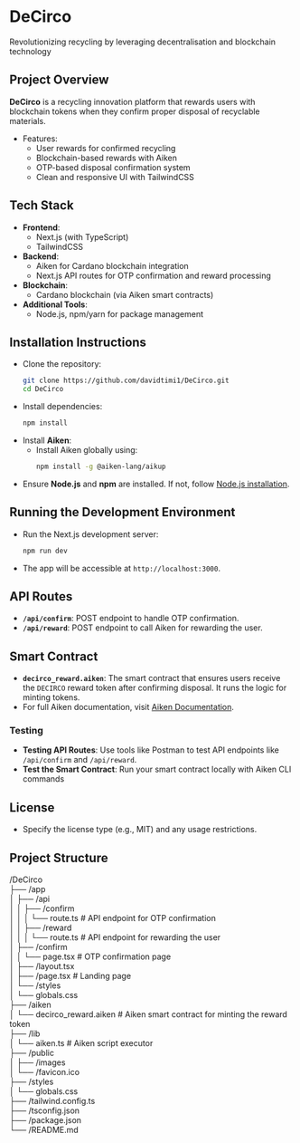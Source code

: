 # DeCirco
Revolutionizing recycling by leveraging decentralisation and blockchain technology


## **Project Overview**
**DeCirco** is a recycling innovation platform that rewards users with blockchain tokens when they confirm proper disposal of recyclable materials.

   - Features:
     - User rewards for confirmed recycling
     - Blockchain-based rewards with Aiken
     - OTP-based disposal confirmation system
     - Clean and responsive UI with TailwindCSS


## **Tech Stack**
   - **Frontend**: 
     - Next.js (with TypeScript)
     - TailwindCSS
   - **Backend**:
     - Aiken for Cardano blockchain integration
     - Next.js API routes for OTP confirmation and reward processing
   - **Blockchain**: 
     - Cardano blockchain (via Aiken smart contracts)
   - **Additional Tools**:
     - Node.js, npm/yarn for package management

## **Installation Instructions**
   - Clone the repository:
     ```bash
     git clone https://github.com/davidtimi1/DeCirco.git
     cd DeCirco
     ```
   - Install dependencies:
     ```bash
     npm install
     ```
   - Install **Aiken**:
     - Install Aiken globally using:
       ```bash
       npm install -g @aiken-lang/aikup
       ```
   - Ensure **Node.js** and **npm** are installed. If not, follow [Node.js installation](https://nodejs.org/).


## **Running the Development Environment**
   - Run the Next.js development server:
     ```bash
     npm run dev
     ```
   - The app will be accessible at `http://localhost:3000`.


## **API Routes**
   - **`/api/confirm`**: POST endpoint to handle OTP confirmation.
   - **`/api/reward`**: POST endpoint to call Aiken for rewarding the user.

## **Smart Contract**
   - **`decirco_reward.aiken`**: The smart contract that ensures users receive the `DECIRCO` reward token after confirming disposal. It runs the logic for minting tokens.
   - For full Aiken documentation, visit [Aiken Documentation](https://aiken-lang.io/docs/).

### **Testing**
   - **Testing API Routes**: Use tools like Postman to test API endpoints like `/api/confirm` and `/api/reward`.
   - **Test the Smart Contract**: Run your smart contract locally with Aiken CLI commands 

## **License**
   - Specify the license type (e.g., MIT) and any usage restrictions.


## Project Structure
/DeCirco <br>
├── /app <br>
│   ├── /api <br>
│   │   ├── /confirm <br>
│   │   │   └── route.ts               # API endpoint for OTP confirmation <br>
│   │   ├── /reward <br>
│   │   │   └── route.ts               # API endpoint for rewarding the user <br>
│   ├── /confirm <br>
│   │   └── page.tsx                   # OTP confirmation page <br>
│   ├── /layout.tsx <br>
│   ├── /page.tsx                      # Landing page <br>
│   └── /styles <br>
│       └── globals.css <br>
├── /aiken <br>
│   └── decirco_reward.aiken           # Aiken smart contract for minting the reward token <br>
├── /lib <br>
│   └── aiken.ts                       # Aiken script executor <br>
├── /public <br>
│   ├── /images <br>
│   └── /favicon.ico <br>
├── /styles <br>
│   └── globals.css <br>
├── /tailwind.config.ts <br>
├── /tsconfig.json <br>
├── /package.json <br>
└── /README.md <br>


